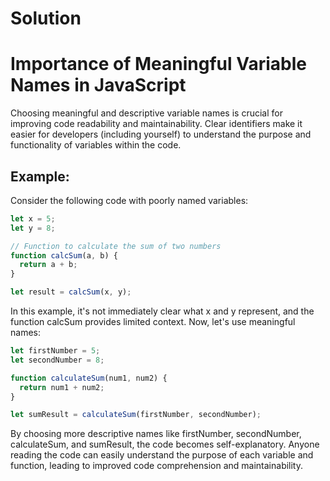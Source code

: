 # Solution
# Importance of Meaningful Variable Names in JavaScript

Choosing meaningful and descriptive variable names is crucial for improving code readability and maintainability. Clear identifiers make it easier for developers (including yourself) to understand the purpose and functionality of variables within the code.

## Example:

Consider the following code with poorly named variables:

```javascript
let x = 5;
let y = 8;

// Function to calculate the sum of two numbers
function calcSum(a, b) {
  return a + b;
}

let result = calcSum(x, y);
```

In this example, it's not immediately clear what x and y represent, and the function calcSum provides limited context. Now, let's use meaningful names:

```javascript
let firstNumber = 5;
let secondNumber = 8;

function calculateSum(num1, num2) {
  return num1 + num2;
}

let sumResult = calculateSum(firstNumber, secondNumber);
```
By choosing more descriptive names like firstNumber, secondNumber, calculateSum, and sumResult, the code becomes self-explanatory. Anyone reading the code can easily understand the purpose of each variable and function, leading to improved code comprehension and maintainability.
